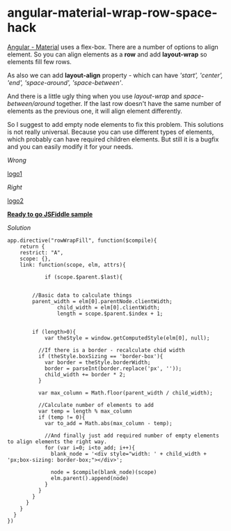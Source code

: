 # angular-material-wrap-row-space-hack

[Angular - Material](https://material.angularjs.org/) uses a flex-box. There are a number of options to
align element. So you can align elements as a **row** and add **layout-wrap** so  elements fill few rows.

As also we can add **layout-align** property - which can have  *'start', 'center', 'end', 'space-around', 'space-between'*.

And there is a little ugly thing when you use *layout-wrap* and *space-between/around* together.
If the last row doesn't have the same number of elements as the previous one, it will align
element differently.

So I suggest to add empty node elements to fix this problem.
This solutions is not really universal. Because you can use different types of elements, which probably
can have required children elements. But still it is a bugfix and you can easily modify it for your
needs.


*Wrong*

[logo1]

[logo1]: https://github.com/AlexanderKozhevin/angular-material-wrap-row-spacer/blob/master/wrong.png?raw=true


*Right*

[logo2]

[logo2]: https://github.com/AlexanderKozhevin/angular-material-wrap-row-spacer/blob/master/right.png?raw=true

[**Ready to go JSFiddle sample**](https://jsfiddle.net/AlexanderKozhevin/ffcgv6om/)



*Solution*

```
app.directive("rowWrapFill", function($compile){
	return {
    restrict: "A",
  	scope: {},
    link: function(scope, elm, attrs){

			if (scope.$parent.$last){


        //Basic data to calculate things
        parent_width = elm[0].parentNode.clientWidth;
				child_width = elm[0].clientWidth;
				length = scope.$parent.$index + 1;


        if (length>0){
        	var theStyle = window.getComputedStyle(elm[0], null);

          //If there is a border - recalculate chid width
          if (theStyle.boxSizing == 'border-box'){
          	var border = theStyle.borderWidth;
            border = parseInt(border.replace('px', ''));
            child_width += border * 2;
          }

          var max_column = Math.floor(parent_width / child_width);

          //Calculate number of elements to add
          var temp = length % max_column
          if (temp != 0){
          	var to_add = Math.abs(max_column - temp);

            //And finally just add required number of empty elements to align elements the right way.
            for (var i=0; i<to_add; i++){
              blank_node = '<div style="width: ' + child_width + 'px;box-sizing: border-box;"></div>';

              node = $compile(blank_node)(scope)
              elm.parent().append(node)
            }
          }
        }
      }
    }
  }
})

```
